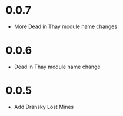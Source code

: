 # 0.0.7

- More Dead in Thay module name changes

# 0.0.6

- Dead in Thay module name change

# 0.0.5

- Add Dransky Lost Mines
